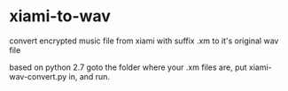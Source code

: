 # xiami-to-wav
convert encrypted music file from xiami with suffix .xm to it's original wav file

based on python 2.7
goto the folder where your .xm files are, put xiami-wav-convert.py in, and run.

